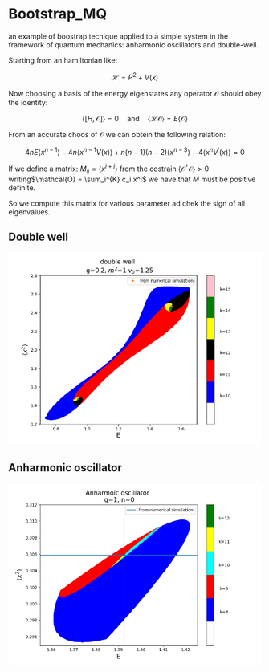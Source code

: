 # Bootstrap_MQ

an example of boostrap tecnique applied to a simple system in the framework of quantum mechanics: anharmonic oscillators and double-well.

Starting from an hamiltonian like:

$$
\mathcal{H} = P^2 + V(x)
$$

Now choosing a basis of the energy eigenstates any operator $\mathcal{O}$ should obey the identity:

$$
\langle [ H, \mathcal{O}] \rangle = 0 \quad \text{and}  \quad \langle \mathcal{H}\mathcal{O}\rangle = E\langle \mathcal{O}\rangle
$$

From an accurate choos of $\mathcal{O}$ we can obtein the following relation:

$$
4nE \langle x^{n - 1} \rangle - 4n \langle x^{n-1} V(x) \rangle + n(n-1)(n-2)\langle x^{n - 3} \rangle - 4\langle x^{n} V^{'}(x) \rangle = 0
$$

 If we define a matrix: $M_{ij} = \langle x^{i+j} \rangle$ from the costrain $\langle \mathcal{O}^{\dagger} \mathcal{O} \rangle > 0$ writing$\mathcal{O} = \sum_i^{K} c_i x^i$  we have that $M$ must be positive definite.

So we compute this matrix for various parameter ad chek the sign of all eigenvalues. 

## Double well

![](dw.png)

## Anharmonic oscillator

![](ao.png)
